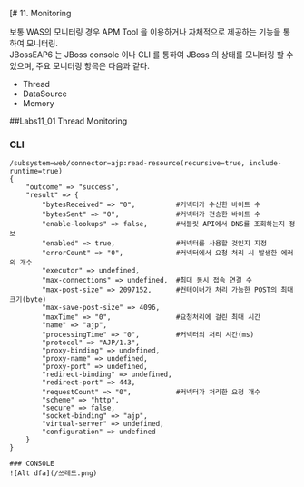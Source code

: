 [# 11. Monitoring 


보통 WAS의 모니터링 경우 APM Tool 을 이용하거나 자체적으로 제공하는 기능을 통하여 모니터링.  
JBossEAP6 는 JBoss console 이나 CLI 를 통하여 JBoss 의 상태를 모니터링 할 수 있으며,  주요 모니터링 항목은 다음과 같다.

 - Thread 
 - DataSource
 - Memory 


##Labs11_01 Thread Monitoring

### CLI
```
/subsystem=web/connector=ajp:read-resource(recursive=true, include-runtime=true)
{
    "outcome" => "success",
    "result" => {
        "bytesReceived" => "0",          #커넥터가 수신한 바이트 수 
        "bytesSent" => "0",              #커넥터가 전송한 바이트 수 
        "enable-lookups" => false,       #서블릿 API에서 DNS를 조회하는지 정보
        "enabled" => true,               #커넥터를 사용할 것인지 지정
        "errorCount" => "0",             #커넥터에서 요청 처리 시 발생한 에러의 개수
        "executor" => undefined,
        "max-connections" => undefined,  #최대 동시 접속 연결 수
        "max-post-size" => 2097152,      #컨테이너가 처리 가능한 POST의 최대 크기(byte)
        "max-save-post-size" => 4096,
        "maxTime" => "0",                #요청처리에 걸린 최대 시간
        "name" => "ajp",
        "processingTime" => "0",         #커넥터의 처리 시간(ms)
        "protocol" => "AJP/1.3",         
        "proxy-binding" => undefined,    
        "proxy-name" => undefined,
        "proxy-port" => undefined,
        "redirect-binding" => undefined,
        "redirect-port" => 443,
        "requestCount" => "0",           #커넥터가 처리한 요청 개수
        "scheme" => "http",
        "secure" => false,
        "socket-binding" => "ajp",
        "virtual-server" => undefined,
        "configuration" => undefined
    }
}

### CONSOLE
![Alt dfa](/쓰레드.png)
